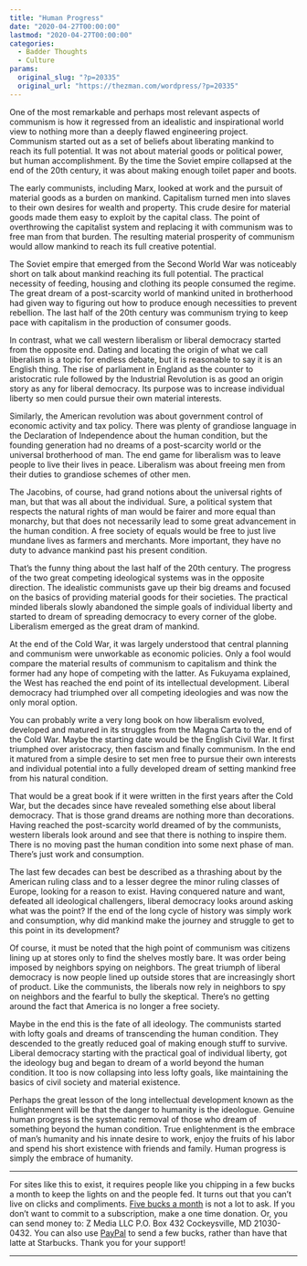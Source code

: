 ```yaml
---
title: "Human Progress"
date: "2020-04-27T00:00:00"
lastmod: "2020-04-27T00:00:00"
categories:
  - Badder Thoughts
  - Culture
params:
  original_slug: "?p=20335"
  original_url: "https://thezman.com/wordpress/?p=20335"
---
```


One of the most remarkable and perhaps most relevant aspects of
communism is how it regressed from an idealistic and inspirational world
view to nothing more than a deeply flawed engineering project. Communism
started out as a set of beliefs about liberating mankind to reach its
full potential. It was not about material goods or political power, but
human accomplishment. By the time the Soviet empire collapsed at the end
of the 20th century, it was about making enough toilet paper and boots.

The early communists, including Marx, looked at work and the pursuit of
material goods as a burden on mankind. Capitalism turned men into slaves
to their own desires for wealth and property. This crude desire for
material goods made them easy to exploit by the capital class. The point
of overthrowing the capitalist system and replacing it with communism
was to free man from that burden. The resulting material prosperity of
communism would allow mankind to reach its full creative potential.

The Soviet empire that emerged from the Second World War was noticeably
short on talk about mankind reaching its full potential. The practical
necessity of feeding, housing and clothing its people consumed the
regime. The great dream of a post-scarcity world of mankind united in
brotherhood had given way to figuring out how to produce enough
necessities to prevent rebellion. The last half of the 20th century was
communism trying to keep pace with capitalism in the production of
consumer goods.

In contrast, what we call western liberalism or liberal democracy
started from the opposite end. Dating and locating the origin of what we
call liberalism is a topic for endless debate, but it is reasonable to
say it is an English thing. The rise of parliament in England as the
counter to aristocratic rule followed by the Industrial Revolution is as
good an origin story as any for liberal democracy. Its purpose was to
increase individual liberty so men could pursue their own material
interests.

Similarly, the American revolution was about government control of
economic activity and tax policy. There was plenty of grandiose language
in the Declaration of Independence about the human condition, but the
founding generation had no dreams of a post-scarcity world or the
universal brotherhood of man. The end game for liberalism was to leave
people to live their lives in peace. Liberalism was about freeing men
from their duties to grandiose schemes of other men.

The Jacobins, of course, had grand notions about the universal rights of
man, but that was all about the individual. Sure, a political system
that respects the natural rights of man would be fairer and more equal
than monarchy, but that does not necessarily lead to some great
advancement in the human condition. A free society of equals would be
free to just live mundane lives as farmers and merchants. More
important, they have no duty to advance mankind past his present
condition.

That’s the funny thing about the last half of the 20th century. The
progress of the two great competing ideological systems was in the
opposite direction. The idealistic communists gave up their big dreams
and focused on the basics of providing material goods for their
societies. The practical minded liberals slowly abandoned the simple
goals of individual liberty and started to dream of spreading democracy
to every corner of the globe. Liberalism emerged as the great dram of
mankind.

At the end of the Cold War, it was largely understood that central
planning and communism were unworkable as economic policies. Only a fool
would compare the material results of communism to capitalism and think
the former had any hope of competing with the latter. As Fukuyama
explained, the West has reached the end point of its intellectual
development. Liberal democracy had triumphed over all competing
ideologies and was now the only moral option.

You can probably write a very long book on how liberalism evolved,
developed and matured in its struggles from the Magna Carta to the end
of the Cold War. Maybe the starting date would be the English Civil War.
It first triumphed over aristocracy, then fascism and finally communism.
In the end it matured from a simple desire to set men free to pursue
their own interests and individual potential into a fully developed
dream of setting mankind free from his natural condition.

That would be a great book if it were written in the first years after
the Cold War, but the decades since have revealed something else about
liberal democracy. That is those grand dreams are nothing more than
decorations. Having reached the post-scarcity world dreamed of by the
communists, western liberals look around and see that there is nothing
to inspire them. There is no moving past the human condition into some
next phase of man. There’s just work and consumption.

The last few decades can best be described as a thrashing about by the
American ruling class and to a lesser degree the minor ruling classes of
Europe, looking for a reason to exist. Having conquered nature and want,
defeated all ideological challengers, liberal democracy looks around
asking what was the point? If the end of the long cycle of history was
simply work and consumption, why did mankind make the journey and
struggle to get to this point in its development?

Of course, it must be noted that the high point of communism was
citizens lining up at stores only to find the shelves mostly bare. It
was order being imposed by neighbors spying on neighbors. The great
triumph of liberal democracy is now people lined up outside stores that
are increasingly short of product. Like the communists, the liberals now
rely in neighbors to spy on neighbors and the fearful to bully the
skeptical. There’s no getting around the fact that America is no longer
a free society.

Maybe in the end this is the fate of all ideology. The communists
started with lofty goals and dreams of transcending the human condition.
They descended to the greatly reduced goal of making enough stuff to
survive. Liberal democracy starting with the practical goal of
individual liberty, got the ideology bug and began to dream of a world
beyond the human condition. It too is now collapsing into less lofty
goals, like maintaining the basics of civil society and material
existence.

Perhaps the great lesson of the long intellectual development known as
the Enlightenment will be that the danger to humanity is the ideologue.
Genuine human progress is the systematic removal of those who dream of
something beyond the human condition. True enlightenment is the embrace
of man’s humanity and his innate desire to work, enjoy the fruits of his
labor and spend his short existence with friends and family. Human
progress is simply the embrace of humanity.

------------------------------------------------------------------------

For sites like this to exist, it requires people like you chipping in a
few bucks a month to keep the lights on and the people fed. It turns out
that you can’t live on clicks and compliments.
<a href="https://www.subscribestar.com/the-z-blog"
rel="noopener noreferrer" target="_blank">Five bucks a month</a> is not
a lot to ask. If you don’t want to commit to a subscription, make a one
time donation. Or, you can send money to: Z Media LLC P.O. Box 432
Cockeysville, MD 21030-0432. You can also use <a
href="https://www.paypal.com/cgi-bin/webscr?cmd=_s-xclick&amp;hosted_button_id=UDAS2Q8JYA6CN&amp;source=url"
rel="noopener noreferrer" target="_blank">PayPal</a> to send a few
bucks, rather than have that latte at Starbucks. Thank you for your
support!

------------------------------------------------------------------------

